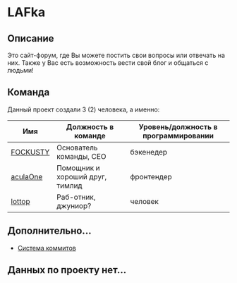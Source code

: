 # LAFka

## Описание

Это сайт-форум, где Вы можете постить свои вопросы или отвечать на них. Также у Вас есть возможность вести свой блог и общаться с людьми!

## Команда

Данный проект создали 3 (2) человека, а именно:

| Имя | Должность в команде | Уровень/должность в программировании |
| --------- | ----------- | ------- |
| [FOCKUSTY](https://github.com/FOCKUSTY)  | Основатель команды, CEO         | бэкенедер   |
| [aculaOne](https://github.com/aculaOne)  | Помощник и хороший друг, тимлид | фронтендер  |
| [lottop](https://github.com/lottophello) | Раб-отник, джуниор?             | человек     |


## Дополнительно...

- [Система коммитов](./docs/commit.system.md)

## Данных по проекту нет...